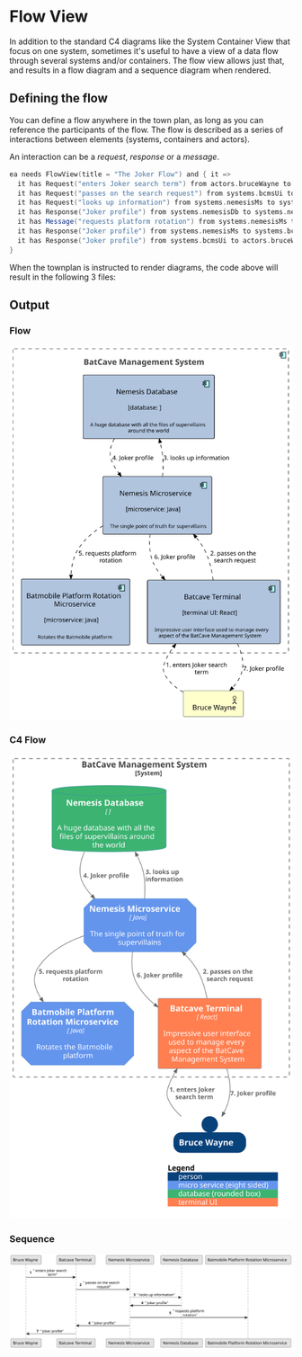 # Flow View

In addition to the standard C4 diagrams like the System Container View that focus on one system, sometimes it's useful 
to have a view of a data flow through several systems and/or containers. The flow view allows just that,
and results in a flow diagram and a sequence diagram when rendered.

## Defining the flow

You can define a flow anywhere in the town plan, as long as you can reference the participants of the flow.
The flow is described as a series of interactions between elements (systems, containers and actors).

An interaction can be a *request*, *response* or a *message*.

```scala
ea needs FlowView(title = "The Joker Flow") and { it =>
  it has Request("enters Joker search term") from actors.bruceWayne to systems.bcmsUi
  it has Request("passes on the search request") from systems.bcmsUi to systems.nemesisMs
  it has Request("looks up information") from systems.nemesisMs to systems.nemesisDb
  it has Response("Joker profile") from systems.nemesisDb to systems.nemesisMs
  it has Message("requests platform rotation") from systems.nemesisMs to systems.platformMs
  it has Response("Joker profile") from systems.nemesisMs to systems.bcmsUi
  it has Response("Joker profile") from systems.bcmsUi to actors.bruceWayne
}
```

When the townplan is instructed to render diagrams, the code above will result in the following 3 files:

## Output

### Flow
![Flow Diagram](../images/views/flow1.svg)

### C4 Flow
![Flow Diagram - C4](../images/views/flow2.svg)

### Sequence
![Sequence Diagram](../images/views/sequence1.svg)
